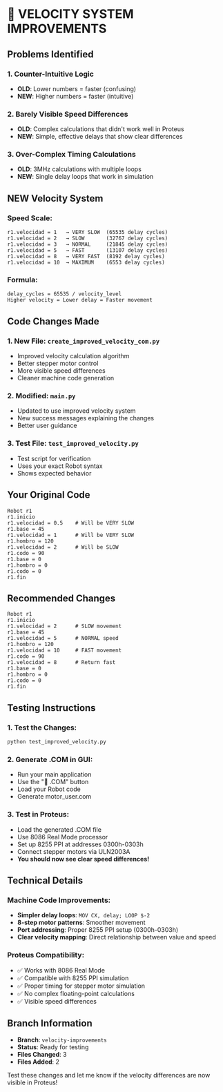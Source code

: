 # 🚀 VELOCITY SYSTEM IMPROVEMENTS

## Problems Identified

### 1. **Counter-Intuitive Logic** 
- **OLD**: Lower numbers = faster (confusing)
- **NEW**: Higher numbers = faster (intuitive)

### 2. **Barely Visible Speed Differences**
- **OLD**: Complex calculations that didn't work well in Proteus
- **NEW**: Simple, effective delays that show clear differences

### 3. **Over-Complex Timing Calculations**
- **OLD**: 3MHz calculations with multiple loops  
- **NEW**: Single delay loops that work in simulation

## NEW Velocity System

### Speed Scale:
```
r1.velocidad = 1   → VERY SLOW  (65535 delay cycles)
r1.velocidad = 2   → SLOW       (32767 delay cycles)  
r1.velocidad = 3   → NORMAL     (21845 delay cycles)
r1.velocidad = 5   → FAST       (13107 delay cycles)
r1.velocidad = 8   → VERY FAST  (8192 delay cycles)
r1.velocidad = 10  → MAXIMUM    (6553 delay cycles)
```

### Formula:
```
delay_cycles = 65535 / velocity_level
Higher velocity = Lower delay = Faster movement
```

## Code Changes Made

### 1. **New File: `create_improved_velocity_com.py`**
- Improved velocity calculation algorithm
- Better stepper motor control
- More visible speed differences
- Cleaner machine code generation

### 2. **Modified: `main.py`**  
- Updated to use improved velocity system
- New success messages explaining the changes
- Better user guidance

### 3. **Test File: `test_improved_velocity.py`**
- Test script for verification
- Uses your exact Robot syntax
- Shows expected behavior

## Your Original Code
```robot
Robot r1
r1.inicio
r1.velocidad = 0.5    # Will be VERY SLOW
r1.base = 45  
r1.velocidad = 1      # Will be VERY SLOW       
r1.hombro = 120
r1.velocidad = 2      # Will be SLOW      
r1.codo = 90       
r1.base = 0         
r1.hombro = 0        
r1.codo = 0      
r1.fin
```

## Recommended Changes
```robot
Robot r1
r1.inicio
r1.velocidad = 2      # SLOW movement
r1.base = 45  
r1.velocidad = 5      # NORMAL speed       
r1.hombro = 120
r1.velocidad = 10     # FAST movement      
r1.codo = 90       
r1.velocidad = 8      # Return fast
r1.base = 0         
r1.hombro = 0        
r1.codo = 0      
r1.fin
```

## Testing Instructions

### 1. **Test the Changes**:
```bash
python test_improved_velocity.py
```

### 2. **Generate .COM in GUI**:
- Run your main application
- Use the "📁 .COM" button  
- Load your Robot code
- Generate motor_user.com

### 3. **Test in Proteus**:
- Load the generated .COM file
- Use 8086 Real Mode processor
- Set up 8255 PPI at addresses 0300h-0303h
- Connect stepper motors via ULN2003A
- **You should now see clear speed differences!**

## Technical Details

### Machine Code Improvements:
- **Simpler delay loops**: `MOV CX, delay; LOOP $-2`
- **8-step motor patterns**: Smoother movement
- **Port addressing**: Proper 8255 PPI setup (0300h-0303h)
- **Clear velocity mapping**: Direct relationship between value and speed

### Proteus Compatibility:
- ✅ Works with 8086 Real Mode
- ✅ Compatible with 8255 PPI simulation  
- ✅ Proper timing for stepper motor simulation
- ✅ No complex floating-point calculations
- ✅ Visible speed differences

## Branch Information
- **Branch**: `velocity-improvements`
- **Status**: Ready for testing
- **Files Changed**: 3
- **Files Added**: 2

Test these changes and let me know if the velocity differences are now visible in Proteus!